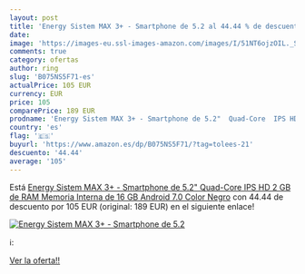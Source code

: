 ```yaml
---
layout: post
title: 'Energy Sistem MAX 3+ - Smartphone de 5.2 al 44.44 % de descuento'
date: 
image: 'https://images-eu.ssl-images-amazon.com/images/I/51NT6ojzOIL._SL200_.jpg'
comments: true
category: ofertas
author: ring
slug: 'B075NS5F71-es'
actualPrice: 105 EUR
currency: EUR
price: 105
comparePrice: 189 EUR
prodname: 'Energy Sistem MAX 3+ - Smartphone de 5.2"  Quad-Core  IPS HD  2 GB de RAM  Memoria Interna de 16 GB  Android 7.0   Color Negro'
country: 'es'
flag: '🇪🇸'
buyurl: 'https://www.amazon.es/dp/B075NS5F71/?tag=tolees-21'
descuento: '44.44'
average: '105'
---
```


Está [Energy Sistem MAX 3+ - Smartphone de 5.2"  Quad-Core  IPS HD  2 GB de RAM  Memoria Interna de 16 GB  Android 7.0   Color Negro](https://www.amazon.es/dp/B075NS5F71/?tag=tolees-21) con 44.44 de descuento por 105 EUR (original: 189 EUR) en el siguiente enlace!

[![Energy Sistem MAX 3+ - Smartphone de 5.2](https://images-eu.ssl-images-amazon.com/images/I/51NT6ojzOIL._SL200_.jpg)](https://www.amazon.es/dp/B075NS5F71/?tag=tolees-21)

ℹ️:


[Ver la oferta!!](https://www.amazon.es/dp/B075NS5F71/?tag=tolees-21)
